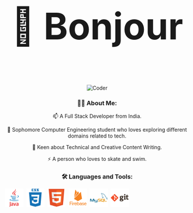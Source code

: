 
### <p align="center" style="font-size:100px;"> 👋 Bonjour </p>

<div id="Header" align="center">
  
  <img src="https://media.giphy.com/media/paTz7UZbPfTZFRYnnB/giphy.gif" width="300" alt="Coder"/>
  
</div>

### <p align="center"> :woman_technologist: About Me: </p>

<div id="Description" align="center">
  
  :mailbox: A Full Stack Developer from India. <br>
  
  :telescope: Sophomore Computer Engineering student who loves exploring different domains related to tech. <br>
  
  :seedling: Keen about Technical and Creative Content Writing. <br>
  
  :zap: A person who loves to skate and swim. <br>
  
</div>
  
  ### <p align="center"> :hammer_and_wrench: Languages and Tools: </p>

  <img src="https://github.com/devicons/devicon/blob/master/icons/java/java-original-wordmark.svg" title="Java" alt="Java" width="50" height="50"/>&nbsp;
  <img src="https://github.com/devicons/devicon/blob/master/icons/css3/css3-plain-wordmark.svg"  title="CSS3" alt="CSS" width="50" height="50"/>&nbsp;
  <img src="https://github.com/devicons/devicon/blob/master/icons/html5/html5-original.svg" title="HTML5" alt="HTML" width="50" height="50"/>&nbsp;
  <img src="https://github.com/devicons/devicon/blob/master/icons/firebase/firebase-plain-wordmark.svg" title="Firebase" alt="Firebase" width="50" height="50"/>&nbsp;
  <img src="https://github.com/devicons/devicon/blob/master/icons/mysql/mysql-original-wordmark.svg" title="MySQL"  alt="MySQL" width="50" height="50"/>&nbsp;
  <img src="https://github.com/devicons/devicon/blob/master/icons/git/git-original-wordmark.svg" title="Git" alt="Git" width="50" height="50"/>
  
